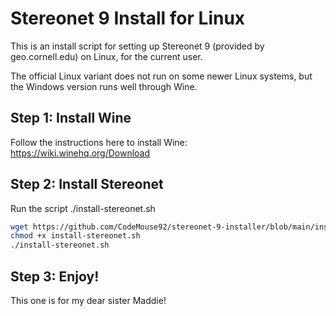 # Stereonet 9 Install for Linux

This is an install script for setting up Stereonet 9 (provided by geo.cornell.edu) on Linux, for the current user.

The official Linux variant does not run on some newer Linux systems, but the Windows version runs well through Wine.

## Step 1: Install Wine

Follow the instructions here to install Wine: https://wiki.winehq.org/Download

## Step 2: Install Stereonet

Run the script ./install-stereonet.sh

```bash
wget https://github.com/CodeMouse92/stereonet-9-installer/blob/main/install-stereonet.sh
chmod +x install-stereonet.sh
./install-stereonet.sh
```

## Step 3: Enjoy!

This one is for my dear sister Maddie!
